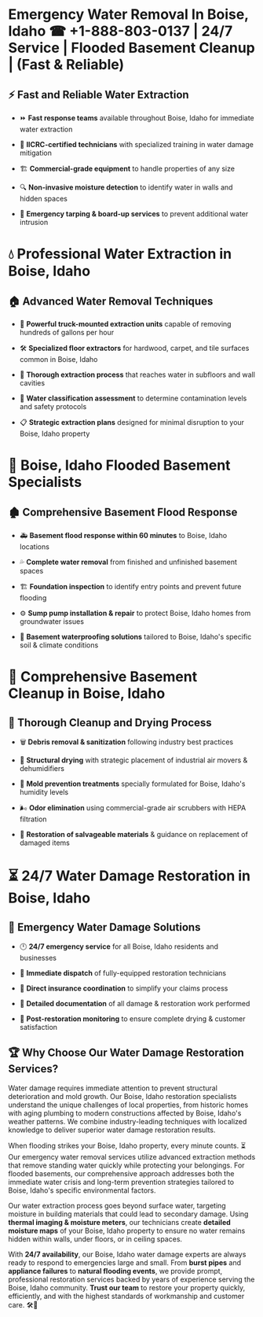# Emergency Water Removal In Boise, Idaho ☎ +1-888-803-0137  | 24/7 Service | Flooded Basement Cleanup | (Fast & Reliable)  

## ⚡ Fast and Reliable Water Extraction  
- ⏩ **Fast response teams** available throughout Boise, Idaho for immediate water extraction  
- 🏅 **IICRC-certified technicians** with specialized training in water damage mitigation  
- 🏗️ **Commercial-grade equipment** to handle properties of any size  
- 🔍 **Non-invasive moisture detection** to identify water in walls and hidden spaces  
- 🛑 **Emergency tarping & board-up services** to prevent additional water intrusion  

# 💧 Professional Water Extraction in Boise, Idaho  

## 🏠 Advanced Water Removal Techniques  
- 🚛 **Powerful truck-mounted extraction units** capable of removing hundreds of gallons per hour  
- 🛠️ **Specialized floor extractors** for hardwood, carpet, and tile surfaces common in Boise, Idaho  
- 📏 **Thorough extraction process** that reaches water in subfloors and wall cavities  
- 🧪 **Water classification assessment** to determine contamination levels and safety protocols  
- 📋 **Strategic extraction plans** designed for minimal disruption to your Boise, Idaho property  

# 🌊 Boise, Idaho Flooded Basement Specialists  

## 🏚️ Comprehensive Basement Flood Response  
- 🚑 **Basement flood response within 60 minutes** to Boise, Idaho locations  
- 💦 **Complete water removal** from finished and unfinished basement spaces  
- 🏗️ **Foundation inspection** to identify entry points and prevent future flooding  
- ⚙️ **Sump pump installation & repair** to protect Boise, Idaho homes from groundwater issues  
- 🌱 **Basement waterproofing solutions** tailored to Boise, Idaho's specific soil & climate conditions  

# 🧹 Comprehensive Basement Cleanup in Boise, Idaho  

## 🔄 Thorough Cleanup and Drying Process  
- 🗑️ **Debris removal & sanitization** following industry best practices  
- 💨 **Structural drying** with strategic placement of industrial air movers & dehumidifiers  
- 🦠 **Mold prevention treatments** specially formulated for Boise, Idaho's humidity levels  
- 🌬️ **Odor elimination** using commercial-grade air scrubbers with HEPA filtration  
- 🔧 **Restoration of salvageable materials** & guidance on replacement of damaged items  

# ⏳ 24/7 Water Damage Restoration in Boise, Idaho  

## 🚀 Emergency Water Damage Solutions  
- 🕛 **24/7 emergency service** for all Boise, Idaho residents and businesses  
- 🚒 **Immediate dispatch** of fully-equipped restoration technicians  
- 🏦 **Direct insurance coordination** to simplify your claims process  
- 📜 **Detailed documentation** of all damage & restoration work performed  
- 🔎 **Post-restoration monitoring** to ensure complete drying & customer satisfaction  

## 🏆 Why Choose Our Water Damage Restoration Services?  
Water damage requires immediate attention to prevent structural deterioration and mold growth. Our Boise, Idaho restoration specialists understand the unique challenges of local properties, from historic homes with aging plumbing to modern constructions affected by Boise, Idaho's weather patterns. We combine industry-leading techniques with localized knowledge to deliver superior water damage restoration results.  

When flooding strikes your Boise, Idaho property, every minute counts. ⏳ Our emergency water removal services utilize advanced extraction methods that remove standing water quickly while protecting your belongings. For flooded basements, our comprehensive approach addresses both the immediate water crisis and long-term prevention strategies tailored to Boise, Idaho's specific environmental factors.  

Our water extraction process goes beyond surface water, targeting moisture in building materials that could lead to secondary damage. Using **thermal imaging & moisture meters**, our technicians create **detailed moisture maps** of your Boise, Idaho property to ensure no water remains hidden within walls, under floors, or in ceiling spaces.  

With **24/7 availability**, our Boise, Idaho water damage experts are always ready to respond to emergencies large and small. From **burst pipes** and **appliance failures** to **natural flooding events**, we provide prompt, professional restoration services backed by years of experience serving the Boise, Idaho community. **Trust our team** to restore your property quickly, efficiently, and with the highest standards of workmanship and customer care. 🛠️💪  
